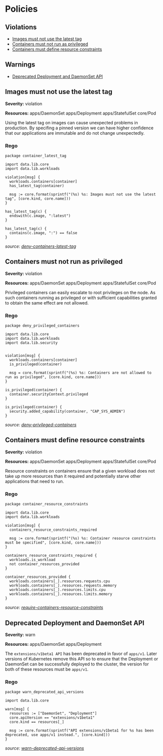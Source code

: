 # Policies

## Violations

* [Images must not use the latest tag](#images-must-not-use-the-latest-tag)
* [Containers must not run as privileged](#containers-must-not-run-as-privileged)
* [Containers must define resource constraints](#containers-must-define-resource-constraints)

## Warnings

* [Deprecated Deployment and DaemonSet API](#deprecated-deployment-and-daemonset-api)

## Images must not use the latest tag

**Severity:** violation

**Resources:** apps/DaemonSet apps/Deployment apps/StatefulSet core/Pod


Using the latest tag on images can cause unexpected problems in production. By specifing a pinned version
we can have higher confidence that our applications are immutable and do not change unexpectedly.

### Rego

```rego
package container_latest_tag

import data.lib.core
import data.lib.workloads

violation[msg] {
  workloads.containers[container]
  has_latest_tag(container)

  msg := core.format(sprintf("(%s) %s: Images must not use the latest tag", [core.kind, core.name]))
}

has_latest_tag(c) {
  endswith(c.image, ":latest")
}

has_latest_tag(c) {
  contains(c.image, ":") == false
}

```
_source: [deny-containers-latest-tag](deny-containers-latest-tag)_

## Containers must not run as privileged

**Severity:** violation

**Resources:** apps/DaemonSet apps/Deployment apps/StatefulSet core/Pod


Privileged containers can easily escalate to root privileges on the node. As
such containers running as privileged or with sufficient capabilities granted
to obtain the same effect are not allowed.

### Rego

```rego
package deny_privileged_containers

import data.lib.core
import data.lib.workloads
import data.lib.security


violation[msg] {
  workloads.containers[container]
  is_privileged(container)

  msg = core.format(sprintf("(%s) %s: Containers are not allowed to run as privileged", [core.kind, core.name]))
}

is_privileged(container) {
  container.securityContext.privileged
}

is_privileged(container) {
  security.added_capability(container, "CAP_SYS_ADMIN")
}

```
_source: [deny-privileged-containers](deny-privileged-containers)_

## Containers must define resource constraints

**Severity:** violation

**Resources:** apps/DaemonSet apps/Deployment apps/StatefulSet core/Pod


Resource constraints on containers ensure that a given workload does not take up more resources than it required
and potentially starve other applications that need to run.

### Rego

```rego
package container_resource_constraints

import data.lib.core
import data.lib.workloads

violation[msg] {
  containers_resource_constraints_required

  msg := core.format(sprintf("(%s) %s: Container resource constraints must be specified", [core.kind, core.name]))
}

containers_resource_constraints_required {
  workloads.is_workload
  not container_resources_provided
}

container_resources_provided {
  workloads.containers[_].resources.requests.cpu
  workloads.containers[_].resources.requests.memory
  workloads.containers[_].resources.limits.cpu
  workloads.containers[_].resources.limits.memory
}

```
_source: [require-containers-resource-constraints](require-containers-resource-constraints)_

## Deprecated Deployment and DaemonSet API

**Severity:** warn

**Resources:** apps/DaemonSet apps/Deployment


The `extensions/v1beta1 API` has been deprecated in favor of `apps/v1`. Later versions of Kubernetes
remove this API so to ensure that the Deployment or DaemonSet can be successfully deployed to the cluster,
the version for both of these resources must be `apps/v1`.

### Rego

```rego
package warn_deprecated_api_versions

import data.lib.core

warn[msg] {
  resources := ["DaemonSet", "Deployment"]
  core.apiVersion == "extensions/v1beta1"
  core.kind == resources[_]

  msg := core.format(sprintf("API extensions/v1beta1 for %s has been deprecated, use apps/v1 instead.", [core.kind]))
}

```
_source: [warn-deprecated-api-versions](warn-deprecated-api-versions)_
